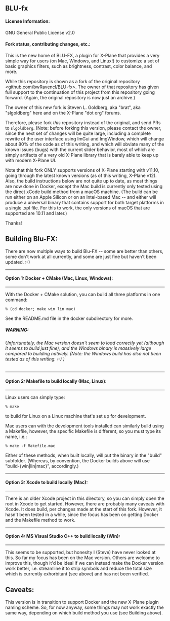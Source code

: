## BLU-fx

#### License Information:
GNU General Public License v2.0

#### Fork status, contributing changes, etc.:
This is the new home of BLU-FX, a plugin for X-Plane that provides a very simple way for users
(on Mac, Windows, and Linux!) to customize a set of basic graphics filters, such as brightness,
contrast, color balance, and more.

While this repository is shown as a fork of the original repository <github.com/bwRavencl/BLU-fx>.
The owner of that repository has given full support to the continuation of this project from this
repository going forward. (Again, the original repository is now just an archive.)

The owner of this new fork is Steven L. Goldberg, aka "brat", aka "slgoldberg" here and on the
X-Plane "dot org" forums.

Therefore, please fork *this* repository instead of the original, and send PRs to `slgoldberg`.
(Note: before forking this version, please contact the owner, since the next set of changes
will be quite large, including a complete rewrite of the user interface using ImGui and ImgWindow,
which will change about 80% of the code as of this writing, and which will obviate many of the
known issues (bugs) with the current slider behavior, most of which are simply artifacts of a
very old X-Plane library that is barely able to keep up with modern X-Plane UI.

Note that this fork ONLY supports versions of X-Plane starting with v11.10, going through the
latest known versions (as of this writing, X-Plane v12).  Also, the build instructions below
are not quite up to date, as most things are now done in Docker, except the Mac build is
currently only tested using the direct xCode build method from a macOS machine. (The build
can be run either on an Apple Silicon or on an Intel-based Mac -- and either will produce
a universal binary that contains support for both target platforms in a single .xpl file.
For this to work, the only versions of macOS that are supported are 10.11 and later.)

Thanks!

## Building Blu-FX:
There are now multiple ways to build Blu-FX -- some are better than others, some don't work at
all currently, and some are just fine but haven't been updated. :-)

---
#### __Option 1: Docker + CMake (Mac, Linux, Windows)__:
---

With the Docker + CMake solution, you can build all three platforms in one command:
```
% (cd docker; make win lin mac)
```

See the README.md file in the docker subdirectory for more.

##### WARNING:
###### Unfortunately, the Mac version doesn't seem to load correctly yet (although it seems to build just fine), and the Windows binary is massively large compared to building natively. (Note: the Windows build has also not been tested as of this writing. :-) )

---
#### __Option 2: Makefile to build locally (Mac, Linux)__:
---
Linux users can simply type:
```
% make
```
to build for Linux on a Linux machine that's set up for development.

Mac users can with the development tools installed can similarly build using a Makefile,
however, the specific Makefile is different, so you must type its name, i.e.:
```
% make -f Makefile.mac
```

Either of these methods, when built locally, will put the binary in the "build" subfolder.
(Whereas, by convention, the Docker builds above will use "build-{win|lin|mac}", accordingly.)

---
#### __Option 3: Xcode to build locally (Mac)__:
---
There is an older Xcode project in this directory, so you can simply open the root in Xcode
to get started. However, there are probably many caveats with Xcode. It does build, per changes
made at the start of this fork. However, it hasn't been tested in a while, since the focus has
been on getting Docker and the Makefile method to work.

---
#### __Option 4: MS Visual Studio C++ to build locally (Win)__:
---
This seems to be supported, but honeslty I (Steve) have never looked at this.  So far my focus
has been on the Mac version.  Others are welcome to improve this, though it'd be ideal if we
can instead make the Docker version work better, i.e. streamline it to strip symbols and
reduce the total size which is currently exhorbitant (see above) and has not been verified.

## Caveats:

This version is in transition to support Docker and the new X-Plane plugin naming scheme.
So, for now anyway, some things may not work exactly the same way, depending on which build
method you use (see Building above).
